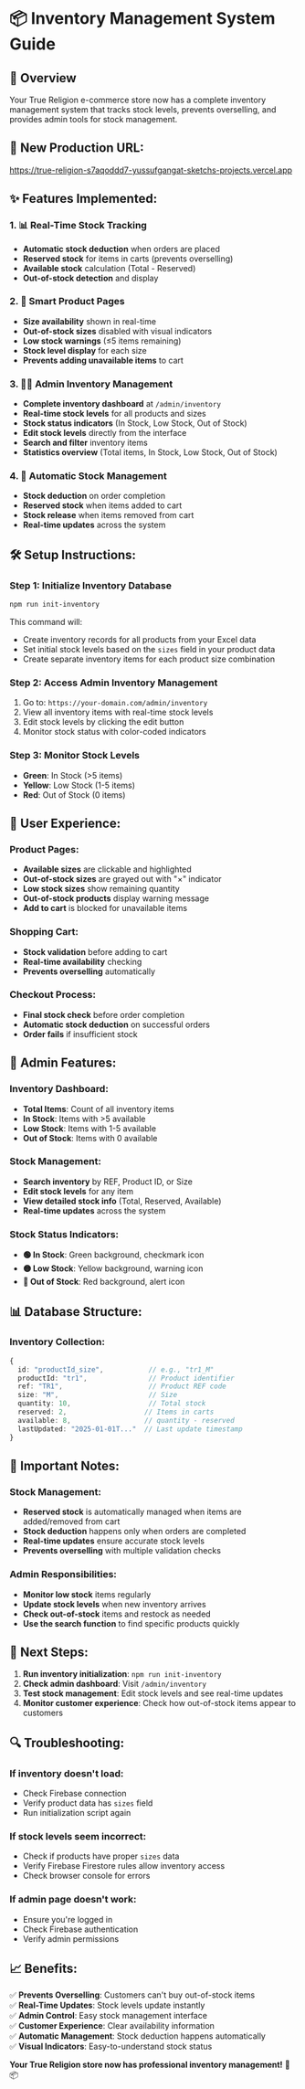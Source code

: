 # 📦 Inventory Management System Guide

## 🎯 Overview

Your True Religion e-commerce store now has a complete inventory management system that tracks stock levels, prevents overselling, and provides admin tools for stock management.

## 🚀 **New Production URL:** 
https://true-religion-s7aqoddd7-yussufgangat-sketchs-projects.vercel.app

## ✨ **Features Implemented:**

### 1. **📊 Real-Time Stock Tracking**
- **Automatic stock deduction** when orders are placed
- **Reserved stock** for items in carts (prevents overselling)
- **Available stock** calculation (Total - Reserved)
- **Out-of-stock detection** and display

### 2. **🛒 Smart Product Pages**
- **Size availability** shown in real-time
- **Out-of-stock sizes** disabled with visual indicators
- **Low stock warnings** (≤5 items remaining)
- **Stock level display** for each size
- **Prevents adding unavailable items** to cart

### 3. **👨‍💼 Admin Inventory Management**
- **Complete inventory dashboard** at `/admin/inventory`
- **Real-time stock levels** for all products and sizes
- **Stock status indicators** (In Stock, Low Stock, Out of Stock)
- **Edit stock levels** directly from the interface
- **Search and filter** inventory items
- **Statistics overview** (Total items, In Stock, Low Stock, Out of Stock)

### 4. **🔄 Automatic Stock Management**
- **Stock deduction** on order completion
- **Reserved stock** when items added to cart
- **Stock release** when items removed from cart
- **Real-time updates** across the system

## 🛠️ **Setup Instructions:**

### **Step 1: Initialize Inventory Database**
```bash
npm run init-inventory
```
This command will:
- Create inventory records for all products from your Excel data
- Set initial stock levels based on the `sizes` field in your product data
- Create separate inventory items for each product size combination

### **Step 2: Access Admin Inventory Management**
1. Go to: `https://your-domain.com/admin/inventory`
2. View all inventory items with real-time stock levels
3. Edit stock levels by clicking the edit button
4. Monitor stock status with color-coded indicators

### **Step 3: Monitor Stock Levels**
- **Green**: In Stock (>5 items)
- **Yellow**: Low Stock (1-5 items)
- **Red**: Out of Stock (0 items)

## 📱 **User Experience:**

### **Product Pages:**
- **Available sizes** are clickable and highlighted
- **Out-of-stock sizes** are grayed out with "×" indicator
- **Low stock sizes** show remaining quantity
- **Out-of-stock products** display warning message
- **Add to cart** is blocked for unavailable items

### **Shopping Cart:**
- **Stock validation** before adding to cart
- **Real-time availability** checking
- **Prevents overselling** automatically

### **Checkout Process:**
- **Final stock check** before order completion
- **Automatic stock deduction** on successful orders
- **Order fails** if insufficient stock

## 🔧 **Admin Features:**

### **Inventory Dashboard:**
- **Total Items**: Count of all inventory items
- **In Stock**: Items with >5 available
- **Low Stock**: Items with 1-5 available  
- **Out of Stock**: Items with 0 available

### **Stock Management:**
- **Search inventory** by REF, Product ID, or Size
- **Edit stock levels** for any item
- **View detailed stock info** (Total, Reserved, Available)
- **Real-time updates** across the system

### **Stock Status Indicators:**
- **🟢 In Stock**: Green background, checkmark icon
- **🟡 Low Stock**: Yellow background, warning icon
- **🔴 Out of Stock**: Red background, alert icon

## 📊 **Database Structure:**

### **Inventory Collection:**
```typescript
{
  id: "productId_size",           // e.g., "tr1_M"
  productId: "tr1",               // Product identifier
  ref: "TR1",                     // Product REF code
  size: "M",                      // Size
  quantity: 10,                   // Total stock
  reserved: 2,                   // Items in carts
  available: 8,                  // quantity - reserved
  lastUpdated: "2025-01-01T..."  // Last update timestamp
}
```

## 🚨 **Important Notes:**

### **Stock Management:**
- **Reserved stock** is automatically managed when items are added/removed from cart
- **Stock deduction** happens only when orders are completed
- **Real-time updates** ensure accurate stock levels
- **Prevents overselling** with multiple validation checks

### **Admin Responsibilities:**
- **Monitor low stock** items regularly
- **Update stock levels** when new inventory arrives
- **Check out-of-stock** items and restock as needed
- **Use the search function** to find specific products quickly

## 🎯 **Next Steps:**

1. **Run inventory initialization**: `npm run init-inventory`
2. **Check admin dashboard**: Visit `/admin/inventory`
3. **Test stock management**: Edit stock levels and see real-time updates
4. **Monitor customer experience**: Check how out-of-stock items appear to customers

## 🔍 **Troubleshooting:**

### **If inventory doesn't load:**
- Check Firebase connection
- Verify product data has `sizes` field
- Run initialization script again

### **If stock levels seem incorrect:**
- Check if products have proper `sizes` data
- Verify Firebase Firestore rules allow inventory access
- Check browser console for errors

### **If admin page doesn't work:**
- Ensure you're logged in
- Check Firebase authentication
- Verify admin permissions

## 📈 **Benefits:**

✅ **Prevents Overselling**: Customers can't buy out-of-stock items  
✅ **Real-Time Updates**: Stock levels update instantly  
✅ **Admin Control**: Easy stock management interface  
✅ **Customer Experience**: Clear availability information  
✅ **Automatic Management**: Stock deduction happens automatically  
✅ **Visual Indicators**: Easy-to-understand stock status  

**Your True Religion store now has professional inventory management!** 🎉📦



